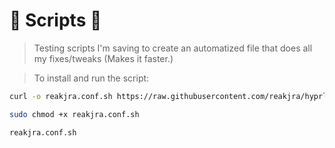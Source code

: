 # 🌸 Scripts 🌸

> Testing scripts I'm saving to create an automatized file that does all my fixes/tweaks (Makes it faster.)


> To install and run the script:
```sh
curl -o reakjra.conf.sh https://raw.githubusercontent.com/reakjra/hyprland-personal-config/main/scripts/reakjra.conf.sh

sudo chmod +x reakjra.conf.sh

reakjra.conf.sh
```
